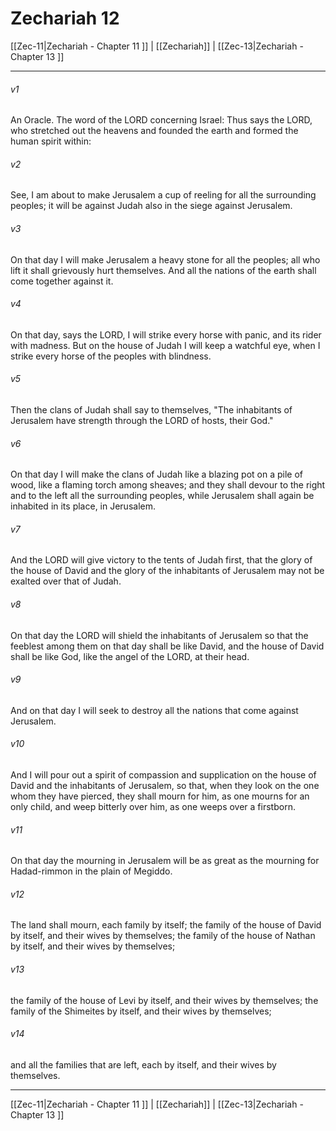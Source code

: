 # Zechariah 12

[[Zec-11|Zechariah - Chapter 11 ]] | [[Zechariah]] | [[Zec-13|Zechariah - Chapter 13 ]]
***

###### v1
An Oracle. The word of the LORD concerning Israel: Thus says the LORD, who stretched out the heavens and founded the earth and formed the human spirit within:
###### v2
See, I am about to make Jerusalem a cup of reeling for all the surrounding peoples; it will be against Judah also in the siege against Jerusalem.
###### v3
On that day I will make Jerusalem a heavy stone for all the peoples; all who lift it shall grievously hurt themselves. And all the nations of the earth shall come together against it.
###### v4
On that day, says the LORD, I will strike every horse with panic, and its rider with madness. But on the house of Judah I will keep a watchful eye, when I strike every horse of the peoples with blindness.
###### v5
Then the clans of Judah shall say to themselves, "The inhabitants of Jerusalem have strength through the LORD of hosts, their God."
###### v6
On that day I will make the clans of Judah like a blazing pot on a pile of wood, like a flaming torch among sheaves; and they shall devour to the right and to the left all the surrounding peoples, while Jerusalem shall again be inhabited in its place, in Jerusalem.
###### v7
And the LORD will give victory to the tents of Judah first, that the glory of the house of David and the glory of the inhabitants of Jerusalem may not be exalted over that of Judah.
###### v8
On that day the LORD will shield the inhabitants of Jerusalem so that the feeblest among them on that day shall be like David, and the house of David shall be like God, like the angel of the LORD, at their head.
###### v9
And on that day I will seek to destroy all the nations that come against Jerusalem.
###### v10
And I will pour out a spirit of compassion and supplication on the house of David and the inhabitants of Jerusalem, so that, when they look on the one whom they have pierced, they shall mourn for him, as one mourns for an only child, and weep bitterly over him, as one weeps over a firstborn.
###### v11
On that day the mourning in Jerusalem will be as great as the mourning for Hadad-rimmon in the plain of Megiddo.
###### v12
The land shall mourn, each family by itself; the family of the house of David by itself, and their wives by themselves; the family of the house of Nathan by itself, and their wives by themselves;
###### v13
the family of the house of Levi by itself, and their wives by themselves; the family of the Shimeites by itself, and their wives by themselves;
###### v14
and all the families that are left, each by itself, and their wives by themselves.

***

[[Zec-11|Zechariah - Chapter 11 ]] | [[Zechariah]] | [[Zec-13|Zechariah - Chapter 13 ]]
